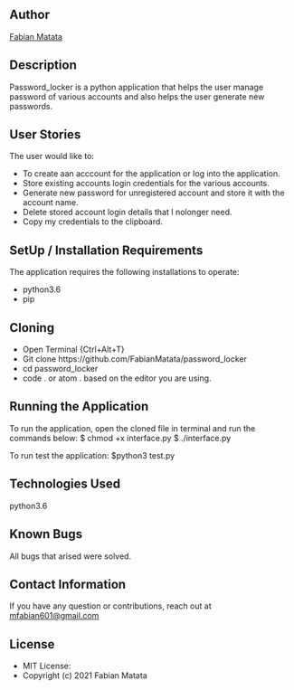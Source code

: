 ## Author
[Fabian Matata](https://github.com/FabianMatata/)

## Description
Password_locker is a python application that helps the user manage password of various accounts and also helps the user generate new passwords.

## User Stories
The user would like to:
<ul>
<li>To create aan acccount for the application or log into the application.</li>
<li>Store existing accounts login credentials for the various accounts.</li>
<li>Generate new password for unregistered account and store it with the account name.</li>
<li>Delete stored account login details that I nolonger need.</li>
<li>Copy my credentials to the clipboard.</li>
</ul>

## SetUp / Installation Requirements
The application requires the following installations to operate:
<ul>
<li>python3.6</li>
<li>pip</li>
</ul>

## Cloning
<ul>
<li>Open Terminal {Ctrl+Alt+T}</li>
<li>Git clone https://github.com/FabianMatata/password_locker</li>
<li>cd password_locker</li>
<li>code . or atom . based on the editor you are using.</li>
</ul>

## Running the Application
To run the application, open the cloned file in terminal and run the commands below:
  $ chmod +x interface.py
  $ ./interface.py

To run test the application: $python3 test.py  

## Technologies Used
python3.6

## Known Bugs
All bugs that arised were solved.

## Contact Information
If you have any question or contributions, reach out at mfabian601@gmail.com

## License
<ul>
<li>MIT License:</li>
<li>Copyright (c) 2021 Fabian Matata</li>
<ul>


